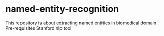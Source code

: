 # named-entity-recognition
This repository is about extracting named entities in biomedical domain .
Pre-requisites
Stanford nlp tool
